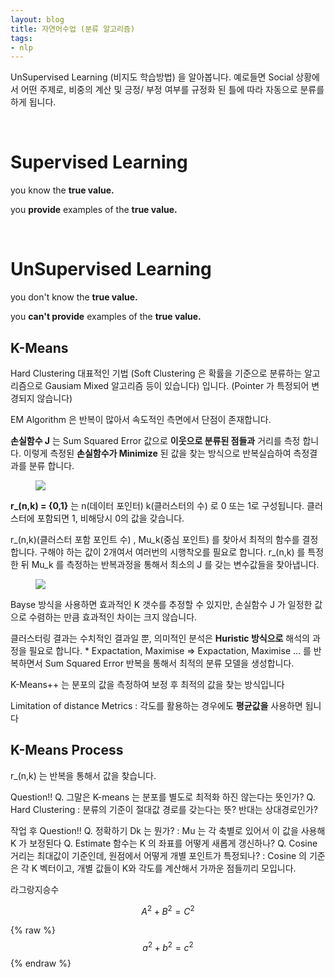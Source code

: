 ```yaml
---
layout: blog
title: 자연어수업 (분류 알고리즘)
tags: 
- nlp
---
```


UnSupervised Learning (비지도 학습방법) 을 알아봅니다. 예로들면 Social 상황에서 어떤 주제로, 비중의 계산 및 긍정/ 부정 여부를 규정화 된 틀에 따라 자동으로 분류를 하게 됩니다.

<br/>

# Supervised Learning

you know the **true value.**

you **provide** examples of the **true value.**

<br/>

# UnSupervised Learning

you don't know the **true value.**

you **can't provide** examples of the **true value.**

## K-Means

Hard Clustering 대표적인 기법 (Soft Clustering 은 확률을 기준으로 분류하는 알고리즘으로 Gausiam Mixed 알고리즘 등이 있습니다) 입니다. (Pointer 가 특정되어 변경되지 않습니다)

EM Algorithm 은 반복이 많아서 속도적인 측면에서 단점이 존재합니다.

**손실함수 J** 는 Sum Squared Error 값으로  **이웃으로 분류된 점들과** 거리를 측정 합니다. 이렇게 측정된 **손실함수가 Minimize** 된 값을 찾는 방식으로 반복실습하여 측정결과를 분류 합니다.

<figure class="align-center">
  <img src="https://www.saedsayad.com/images/Clustering_kmeans_c.png">
  <figcaption></figcaption>
</figure>

**r_(n,k) = {0,1}** 는 n(데이터 포인터) k(클러스터의 수) 로 0 또는 1로 구성됩니다. 클러스터에 포함되면 1, 비해당시 0의 값을 갖습니다.

r_(n,k)(클러스터 포함 포인트 수) , Mu_k(중심 포인트)  를 찾아서 최적의 함수를 결정합니다. 구해야 하는 값이 2개여서 여러번의 시행착오를 필요로 합니다.  r_(n,k) 를 특정한 뒤 Mu_k 를 측정하는 반복과정을 통해서 최소의 J 를 갖는 변수값들을 찾아냅니다.

<figure class="align-center">
  <img src="https://stanford.edu/~shervine/images/k-means.png">
  <figcaption></figcaption>
</figure>

Bayse 방식을 사용하면 효과적인 K 갯수를 추정할 수 있지만, 손실함수 J 가 일정한 값으로 수렴하는 만큼 효과적인 차이는 크지 않습니다.

클러스터링 결과는 수치적인 결과일 뿐, 의미적인 분석은 **Huristic 방식으로** 해석의 과정을 필요로 합니다.
*
Expactation, Maximise => Expactation, Maximise ... 를 반복하면서 Sum Squared Error 반복을 통해서 최적의 분류 모델을 생성합니다.

K-Means++ 는 분포의 값을 측정하여 보정 후 최적의 값을 찾는 방식입니다

Limitation of distance Metrics : 각도를 활용하는 경우에도 **평균값을** 사용하면 됩니다

## K-Means Process

r_(n,k) 는 반복을 통해서 값을 찾습니다.


Question!!
Q. 그말은 K-means 는 분포를 별도로 최적화 하진 않는다는 뜻인가?
Q. Hard Clustering : 분류의 기준이 절대값 경로를 갖는다는 뜻?  반대는 상대경로인가?

작업 후 Question!!
Q. 정확하기 Dk 는 뭔가? : Mu 는 각 축별로 있어서 이 값을 사용해 K 가 보정된다
Q. Estimate 함수는 K 의 좌표를 어떻게 새롭게 갱신하나?
Q. Cosine 거리는 최대값이 기준인데, 원점에서 어떻게 개별 포인트가 특정되나? : Cosine 의 기준은 각 K 벡터이고, 개별 값들이 K와 각도를 계산해서 가까운 점들끼리 모입니다.

라그랑지승수

$$A^2 + B^2 = C^2$$


{% raw %}
$$a^2 + b^2 = c^2$$
{% endraw %}